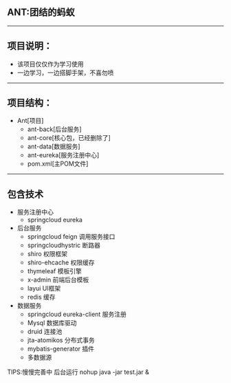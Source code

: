 ## ANT:团结的蚂蚁

----------
## 项目说明：
 - 该项目仅仅作为学习使用
 - 一边学习，一边搭脚手架，不喜勿喷

----------
## 项目结构：
 - Ant[项目]
	 - ant-back[后台服务]
	 - ant-core[核心包，已经删除了]
	 - ant-data[数据服务]
	 - ant-eureka[服务注册中心]
	 - pom.xml[主POM文件]

----------
## 包含技术
 - 服务注册中心
	 - springcloud eureka
 - 后台服务
	 - springcloud feign 调用服务接口
	 - springcloudhystric 断路器
	 - shiro 权限框架
	 - shiro-ehcache 权限缓存
	 - thymeleaf 模板引擎
	 - x-admin 前端后台模板
	 - layui UI框架
	 - redis 缓存
 - 数据服务
	 - springcloud eureka-client 服务注册
	 - Mysql 数据库驱动
	 - druid 连接池
	 - jta-atomikos 分布式事务
	 - mybatis-generator 插件
	 - 多数据源

TIPS:慢慢完善中
    后台运行 nohup java -jar test.jar &


